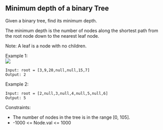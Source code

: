 ## Minimum depth of a binary Tree


Given a binary tree, find its minimum depth.  

The minimum depth is the number of nodes along the shortest path from the root node down to the nearest leaf node.  

Note: A leaf is a node with no children.  

 

Example 1:  
![](https://assets.leetcode.com/uploads/2020/10/12/ex_depth.jpg)

```
Input: root = [3,9,20,null,null,15,7]
Output: 2
```
Example 2:
```
Input: root = [2,null,3,null,4,null,5,null,6]
Output: 5
 ```

Constraints:  

- The number of nodes in the tree is in the range [0, 105].
- -1000 <= Node.val <= 1000